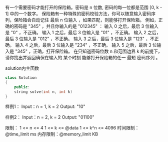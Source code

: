 有一个需要密码才能打开的保险箱。密码是 n 位数, 密码的每一位都是范围 [0, k - 1] 中的一个数字。
保险箱有一种特殊的密码校验方法，你可以随意输入密码序列，保险箱会自动记住 最后 n 位输入 ，如果匹配，则能够打开保险箱。
    例如，正确的密码是 "345" ，并且你输入的是 "012345" ：
        输入 0 之后，最后 3 位输入是 "0" ，不正确。
        输入 1 之后，最后 3 位输入是 "01" ，不正确。
        输入 2 之后，最后 3 位输入是 "012" ，不正确。
        输入 3 之后，最后 3 位输入是 "123" ，不正确。
        输入 4 之后，最后 3 位输入是 "234" ，不正确。
        输入 5 之后，最后 3 位输入是 "345" ，正确，打开保险箱。
在只知道密码位数 n 和范围边界 k 的前提下，请你找出并返回确保在输入的 某个时刻 能够打开保险箱的任一 最短 密码序列 。

solution内主函数
```cpp
class Solution
{
    public:
    string solve(int n, int k)
}
```

样例1：
Input：n = 1, k = 2
Output: "10"

样例2：
Input：n = 2, k = 2
Output: "01100"

限制：
1 <= n <= 4
1 <= k <= @data
1 <= k^n <= 4096
时间限制：@time_limit ms
内存限制：@memory_limit KB